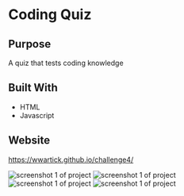 # Coding Quiz

## Purpose
A quiz that tests coding knowledge

## Built With
* HTML
* Javascript

## Website
https://wwartick.github.io/challenge4/

![screenshot 1 of project](assets/images/screen1.png)
![screenshot 1 of project](assets/images/screen2.png)
![screenshot 1 of project](assets/images/screen3.png)
![screenshot 1 of project](assets/images/screen4.png)
